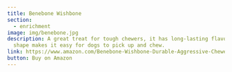 ```yaml
---
title: Benebone Wishbone
section:
  - enrichment
image: img/benebone.jpg
description: A great treat for tough chewers, it has long-lasting flavor and the
  shape makes it easy for dogs to pick up and chew.
link: https://www.amazon.com/Benebone-Wishbone-Durable-Aggressive-Chewers/dp/B00MHZTKXY/ref=sr_1_1_sspa?crid=2TNBZG1Y2F5GO&dchild=1&keywords=benebone&qid=1597761087&s=pet-supplies&sprefix=bene%2Cpets%2C870&sr=1-1-spons&psc=1&spLa=ZW5jcnlwdGVkUXVhbGlmaWVyPUExUjBNTDc5WlZGNkVXJmVuY3J5cHRlZElkPUEwMzY0NDA2MzAxNVdaOUYxU0syOCZlbmNyeXB0ZWRBZElkPUEwNjQxNjcwMjFFTU5JMU03SDFKMCZ3aWRnZXROYW1lPXNwX2F0ZiZhY3Rpb249Y2xpY2tSZWRpcmVjdCZkb05vdExvZ0NsaWNrPXRydWU=
button: Buy on Amazon
---
```

